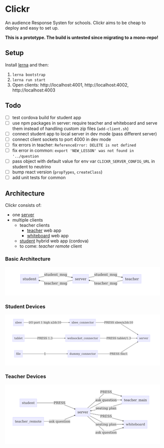# Clickr
An audience Response Systen for schools.
Clickr aims to be cheap to deploy and easy to set up.

**This is a prototype. The build is untested since migrating to a mono-repo!**

## Setup
Install [lerna](https://lernajs.io/) and then:
1. `lerna bootstrap`
2. `lerna run start`
3. Open clients: http://localhost:4001, http://localhost:4002, http://localhost:4003

## Todo
- [ ] test cordova build for student app
- [ ] use npm packages in server: require teacher and whiteboard and serve them instead of handling custom zip files (`add-client.sh`)
- [ ] connect student app to local server in dev mode (pass different server)
- [ ] connect client sockets to port 4000 in dev mode
- [ ] fix errors in teacher: `ReferenceError: DELETE is not defined`
- [ ] fix error in common: `export 'NEW_LESSON' was not found in '../question`
- [ ] pass object with default value for env var `CLICKR_SERVER_CONFIG_URL` in student to neutrino
- [ ] bump react version (`propTypes`, `createClass`)
- [ ] add unit tests for common

## Architecture
Clickr consists of:
- one [server](./packages/server)
- multiple clients
  - teacher clients
    - [teacher](./packages/teacher) web app
    - [whiteboard](./packages/whiteboard) web app
  - [student](./packages/student) hybrid web app (cordova)
  - to come: _teacher remote_ client

### Basic Architecture
![basic architecture](docs/diagrams/architecture_basic.mmd.png)

### Student Devices
![basic architecture](docs/diagrams/student_devices.mmd.png)

### Teacher Devices
![basic architecture](docs/diagrams/teacher_devices.mmd.png)
